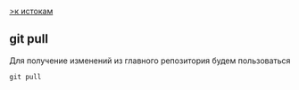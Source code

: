 [>к истокам](./readme.md)
## git pull

Для получение изменений из главного репозитория будем пользоваться 
```
git pull
```

